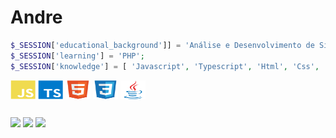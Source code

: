 # Andre

```PHP
$_SESSION['educational_background']] = 'Análise e Desenvolvimento de Sistemas';
$_SESSION['learning'] = 'PHP';
$_SESSION['knowledge'] = [ 'Javascript', 'Typescript', 'Html', 'Css', 'Java' ];
```
<div>
  <img align="center" alt="Js" height="30" width="40" src="https://raw.githubusercontent.com/devicons/devicon/master/icons/javascript/javascript-plain.svg">
  <img align="center" alt="Ts" height="30" width="40" src="https://raw.githubusercontent.com/devicons/devicon/master/icons/typescript/typescript-plain.svg">
  <img align="center" alt="HTML" height="30" width="40" src="https://raw.githubusercontent.com/devicons/devicon/master/icons/html5/html5-original.svg">
  <img align="center" alt="CSS" height="30" width="40" src="https://raw.githubusercontent.com/devicons/devicon/master/icons/css3/css3-original.svg">
  <img align="center" alt="Java" height="30" width="40" src="https://raw.githubusercontent.com/devicons/devicon/master/icons/java/java-original.svg">
</div>

##
 ![](http://github-profile-summary-cards.vercel.app/api/cards/profile-details?username=g3andre&theme=dracula) 
 ![](http://github-profile-summary-cards.vercel.app/api/cards/stats?username=g3andre&theme=dracula) 
 ![](http://github-profile-summary-cards.vercel.app/api/cards/repos-per-language?username=g3andre&theme=dracula) 
